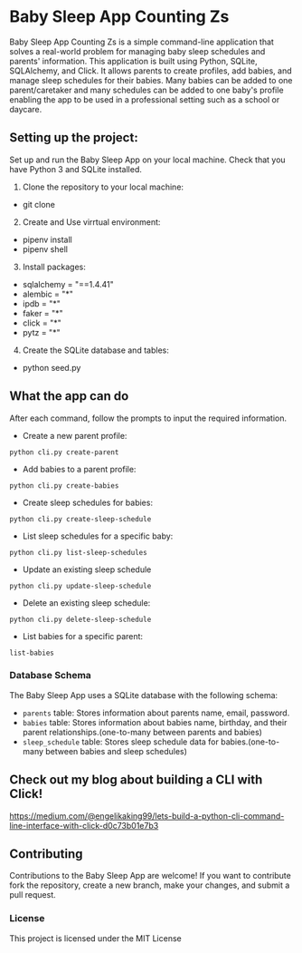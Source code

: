 # Baby Sleep App Counting Zs

Baby Sleep App Counting Zs is a simple command-line application that solves a real-world problem for managing baby sleep schedules and parents' information. This application is built using Python, SQLite, SQLAlchemy, and Click. It allows parents to create profiles, add babies, and manage sleep schedules for their babies. Many babies can be added to one parent/caretaker and many schedules can be added to one baby's profile enabling the app to be used in a professional setting such as a school or daycare. 

## Setting up the project:
Set up and run the Baby Sleep App on your local machine. Check that you have Python 3 and SQLite installed.

1. Clone the repository to your local machine:
- git clone

2. Create and Use virrtual environment:
- pipenv install
- pipenv shell

3. Install packages:
* sqlalchemy = "==1.4.41"
* alembic = "*"
* ipdb = "*"
* faker = "*"
* click = "*"
* pytz = "*"

4. Create the SQLite database and tables:
- python seed.py

## What the app can do
   After each command, follow the prompts to input the required information.

   - Create a new parent profile:
  
   `python cli.py create-parent`

   - Add babies to a parent profile:

   `python cli.py create-babies`

   - Create sleep schedules for babies:

   `python cli.py create-sleep-schedule`

   - List sleep schedules for a specific baby:

   `python cli.py list-sleep-schedules`
   
   - Update an existing sleep schedule

   `python cli.py update-sleep-schedule`

   - Delete an existing sleep schedule:

   `python cli.py delete-sleep-schedule`

   - List babies for a specific parent:

   `list-babies`

   ### Database Schema
The Baby Sleep App uses a SQLite database with the following schema:

- `parents` table: Stores information about parents name, email, password.
- `babies` table: Stores information about babies name, birthday, and their parent relationships.(one-to-many between parents and babies)
- `sleep_schedule` table: Stores sleep schedule data for babies.(one-to-many between babies and sleep schedules)

## Check out my blog about building a CLI with Click!
https://medium.com/@engelikaking99/lets-build-a-python-cli-command-line-interface-with-click-d0c73b01e7b3

## Contributing
Contributions to the Baby Sleep App are welcome! If you want to contribute fork the repository, create a new branch, make your changes, and submit a pull request.

### License
This project is licensed under the MIT License




